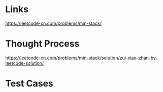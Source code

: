 # Links
https://leetcode-cn.com/problems/min-stack/

# Thought Process
https://leetcode-cn.com/problems/min-stack/solution/zui-xiao-zhan-by-leetcode-solution/

# Test Cases
 
